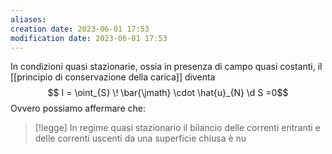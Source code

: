 ```yaml
---
aliases: 
creation date: 2023-06-01 17:53
modification date: 2023-06-01 17:53
---
```


In condizioni quasi stazionarie, ossia in presenza di campo quasi costanti, il [[principio di conservazione della carica]] diventa
$$ I = \oint_{S} \! \bar{\jmath} \cdot \hat{u}_{N} \d S  =0$$
Ovvero possiamo affermare che:

>[!legge] 
>In regime quasi stazionario il bilancio delle correnti entranti e delle correnti uscenti da una superficie chiusa è nu